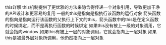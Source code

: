 this详解 
this机制提供了更优雅的方法来隐含得传递一个对象引用，导致更加干净的API设计和更容易的复用
一般的this是指向是指执行该函数的运行对象
箭头函数的指向是指向运行该函数的父执行上下文的this，箭头函数中的this是在定义函数的时候绑定，而不是再执行函数的时候绑定
如果this没有被上一级的对象调用，它就会指向window
如果this有被上一层的对象调用，它就会指向上一层对象
如果this是被最外层对象所调用，他仍然指向上一层对象